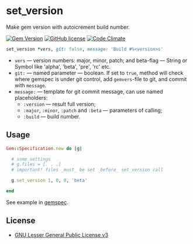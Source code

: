 # set_version

Make gem version with autoicrement build number.

[![Gem Version](https://badge.fury.io/rb/set_version.svg)](http://badge.fury.io/rb/set_version)
[![GitHub license](https://img.shields.io/badge/license-LGPLv3-orange.svg?style=flat)](https://raw.githubusercontent.com/shikhalev/set_version/master/LICENSE)
[![Code Climate](https://codeclimate.com/github/shikhalev/set_version/badges/gpa.svg)](https://codeclimate.com/github/shikhalev/set_version)

```Ruby
set_version *vers, git: false, message: 'Build #%<version>s'
```

* `vers` — version numbers: major, minor, patch; and beta-flag — String
  or Symbol like 'alpha', 'beta', 'pre', 'rc' etc.
* `git:` — named parameter — boolean. If set to `true`, method will check
  where gemspec is under git control, add `gemvers`-file to git, and commit
  with `message`.
* `message:` — template for git commit message, can use named placeholders:
  * `:version` — result full version;
  * `:major`, `:minor`, `:patch` and `:beta` — parameters of calling;
  * `:build` — build number.

## Usage

```Ruby
Gem::Specification.new do |g|

  # some settings
  # g.files = [. . .]
  # important! files _must_ be set _before_ set_version call

  g.set_version 1, 0, 0, 'beta'

end
```

See example in [gemspec](set_version.gemspec).

## License

* [GNU Lesser General Public License v3](LICENSE)
